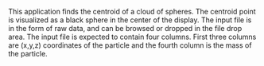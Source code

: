 This application finds the centroid of a cloud of spheres. The centroid point is visualized as a black sphere in the center of the display. The input file is in the form of raw data, and can be browsed or dropped in the file drop area. The input file is expected to contain four columns. First three columns are (x,y,z) coordinates of the particle and the fourth column is the mass of the particle.  

